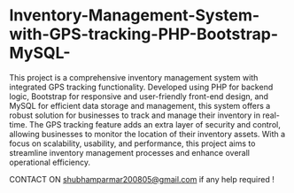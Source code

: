 # Inventory-Management-System-with-GPS-tracking-PHP-Bootstrap-MySQL-

This project is a comprehensive inventory management system with integrated GPS tracking functionality. Developed using PHP for backend logic, Bootstrap for responsive and user-friendly front-end design, and MySQL for efficient data storage and management, this system offers a robust solution for businesses to track and manage their inventory in real-time. The GPS tracking feature adds an extra layer of security and control, allowing businesses to monitor the location of their inventory assets. With a focus on scalability, usability, and performance, this project aims to streamline inventory management processes and enhance overall operational efficiency.

CONTACT ON shubhamparmar200805@gmail.com if any help required !
